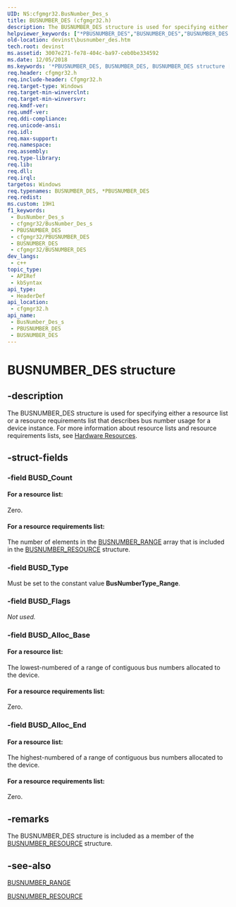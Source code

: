 ```yaml
---
UID: NS:cfgmgr32.BusNumber_Des_s
title: BUSNUMBER_DES (cfgmgr32.h)
description: The BUSNUMBER_DES structure is used for specifying either a resource list or a resource requirements list that describes bus number usage for a device instance.
helpviewer_keywords: ["*PBUSNUMBER_DES","BUSNUMBER_DES","BUSNUMBER_DES structure [Device and Driver Installation]","PBUSNUMBER_DES","PBUSNUMBER_DES structure pointer [Device and Driver Installation]","cfgmgr32/BUSNUMBER_DES","cfgmgr32/PBUSNUMBER_DES","cfgmgrst_791be216-3ef2-407b-b250-4e09f40356a3.xml","devinst.busnumber_des"]
old-location: devinst\busnumber_des.htm
tech.root: devinst
ms.assetid: 3007e271-fe78-404c-ba97-ceb0be334592
ms.date: 12/05/2018
ms.keywords: '*PBUSNUMBER_DES, BUSNUMBER_DES, BUSNUMBER_DES structure [Device and Driver Installation], PBUSNUMBER_DES, PBUSNUMBER_DES structure pointer [Device and Driver Installation], cfgmgr32/BUSNUMBER_DES, cfgmgr32/PBUSNUMBER_DES, cfgmgrst_791be216-3ef2-407b-b250-4e09f40356a3.xml, devinst.busnumber_des'
req.header: cfgmgr32.h
req.include-header: Cfgmgr32.h
req.target-type: Windows
req.target-min-winverclnt: 
req.target-min-winversvr: 
req.kmdf-ver: 
req.umdf-ver: 
req.ddi-compliance: 
req.unicode-ansi: 
req.idl: 
req.max-support: 
req.namespace: 
req.assembly: 
req.type-library: 
req.lib: 
req.dll: 
req.irql: 
targetos: Windows
req.typenames: BUSNUMBER_DES, *PBUSNUMBER_DES
req.redist: 
ms.custom: 19H1
f1_keywords:
 - BusNumber_Des_s
 - cfgmgr32/BusNumber_Des_s
 - PBUSNUMBER_DES
 - cfgmgr32/PBUSNUMBER_DES
 - BUSNUMBER_DES
 - cfgmgr32/BUSNUMBER_DES
dev_langs:
 - c++
topic_type:
 - APIRef
 - kbSyntax
api_type:
 - HeaderDef
api_location:
 - cfgmgr32.h
api_name:
 - BusNumber_Des_s
 - PBUSNUMBER_DES
 - BUSNUMBER_DES
---
```


# BUSNUMBER_DES structure


## -description

The BUSNUMBER_DES structure is used for specifying either a resource list or a resource requirements list that describes bus number usage for a device instance. For more information about resource lists and resource requirements lists, see <a href="/windows-hardware/drivers/kernel/hardware-resources">Hardware Resources</a>.

## -struct-fields

### -field BUSD_Count

#### For a resource list:

Zero.



#### For a resource requirements list:

The number of elements in the [BUSNUMBER_RANGE](/windows/desktop/api/cfgmgr32/ns-cfgmgr32-busnumber_range) array that is included in the [BUSNUMBER_RESOURCE](/windows/desktop/api/cfgmgr32/ns-cfgmgr32-busnumber_resource) structure.

### -field BUSD_Type

Must be set to the constant value <b>BusNumberType_Range</b>.

### -field BUSD_Flags

<i>Not used.</i>

### -field BUSD_Alloc_Base

#### For a resource list:

The lowest-numbered of a range of contiguous bus numbers allocated to the device.



#### For a resource requirements list:

Zero.

### -field BUSD_Alloc_End

#### For a resource list:

The highest-numbered of a range of contiguous bus numbers allocated to the device.



#### For a resource requirements list:

Zero.

## -remarks

The BUSNUMBER_DES structure is included as a member of the [BUSNUMBER_RESOURCE](/windows/desktop/api/cfgmgr32/ns-cfgmgr32-busnumber_resource) structure.

## -see-also

[BUSNUMBER_RANGE](/windows/desktop/api/cfgmgr32/ns-cfgmgr32-busnumber_range)



[BUSNUMBER_RESOURCE](/windows/desktop/api/cfgmgr32/ns-cfgmgr32-busnumber_resource)

